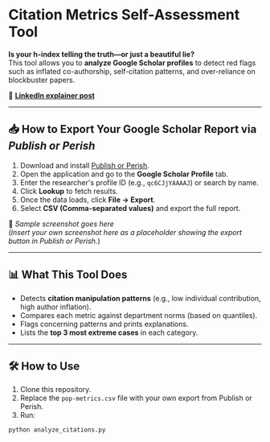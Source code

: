 # Citation Metrics Self-Assessment Tool

**Is your h-index telling the truth—or just a beautiful lie?**  
This tool allows you to **analyze Google Scholar profiles** to detect red flags such as inflated co-authorship, self-citation patterns, and over-reliance on blockbuster papers.

🔗 **[LinkedIn explainer post](https://www.linkedin.com/posts/nimaafraz_is-your-h-index-telling-the-truth-or-just-activity-7347945048233136130-JXKY)**

---

## 📥 How to Export Your Google Scholar Report via *Publish or Perish*

1. Download and install [Publish or Perish](https://harzing.com/resources/publish-or-perish).
2. Open the application and go to the **Google Scholar Profile** tab.
3. Enter the researcher's profile ID (e.g., `qc6CJjYAAAAJ`) or search by name.
4. Click **Lookup** to fetch results.
5. Once the data loads, click **File → Export**.
6. Select **CSV (Comma-separated values)** and export the full report.

📸 *Sample screenshot goes here*  
(*Insert your own screenshot here as a placeholder showing the export button in Publish or Perish.*)

---

## 📊 What This Tool Does

- Detects **citation manipulation patterns** (e.g., low individual contribution, high author inflation).
- Compares each metric against department norms (based on quantiles).
- Flags concerning patterns and prints explanations.
- Lists the **top 3 most extreme cases** in each category.

---

## 🛠 How to Use

1. Clone this repository.
2. Replace the `pop-metrics.csv` file with your own export from Publish or Perish.
3. Run:

```bash
python analyze_citations.py
